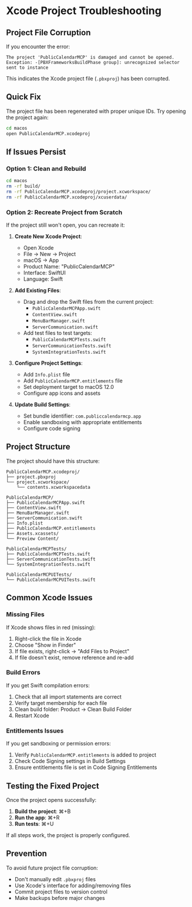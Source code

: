 # Xcode Project Troubleshooting

## Project File Corruption

If you encounter the error:
```
The project 'PublicCalendarMCP' is damaged and cannot be opened.
Exception: -[PBXFrameworksBuildPhase group]: unrecognized selector sent to instance
```

This indicates the Xcode project file (`.pbxproj`) has been corrupted.

## Quick Fix

The project file has been regenerated with proper unique IDs. Try opening the project again:

```bash
cd macos
open PublicCalendarMCP.xcodeproj
```

## If Issues Persist

### Option 1: Clean and Rebuild
```bash
cd macos
rm -rf build/
rm -rf PublicCalendarMCP.xcodeproj/project.xcworkspace/
rm -rf PublicCalendarMCP.xcodeproj/xcuserdata/
```

### Option 2: Recreate Project from Scratch
If the project still won't open, you can recreate it:

1. **Create New Xcode Project**:
   - Open Xcode
   - File → New → Project
   - macOS → App
   - Product Name: "PublicCalendarMCP"
   - Interface: SwiftUI
   - Language: Swift

2. **Add Existing Files**:
   - Drag and drop the Swift files from the current project:
     - `PublicCalendarMCPApp.swift`
     - `ContentView.swift`
     - `MenuBarManager.swift`
     - `ServerCommunication.swift`
   - Add test files to test targets:
     - `PublicCalendarMCPTests.swift`
     - `ServerCommunicationTests.swift`
     - `SystemIntegrationTests.swift`

3. **Configure Project Settings**:
   - Add `Info.plist` file
   - Add `PublicCalendarMCP.entitlements` file
   - Set deployment target to macOS 12.0
   - Configure app icons and assets

4. **Update Build Settings**:
   - Set bundle identifier: `com.publiccalendarmcp.app`
   - Enable sandboxing with appropriate entitlements
   - Configure code signing

## Project Structure

The project should have this structure:
```
PublicCalendarMCP.xcodeproj/
├── project.pbxproj
└── project.xcworkspace/
    └── contents.xcworkspacedata

PublicCalendarMCP/
├── PublicCalendarMCPApp.swift
├── ContentView.swift
├── MenuBarManager.swift
├── ServerCommunication.swift
├── Info.plist
├── PublicCalendarMCP.entitlements
├── Assets.xcassets/
└── Preview Content/

PublicCalendarMCPTests/
├── PublicCalendarMCPTests.swift
├── ServerCommunicationTests.swift
└── SystemIntegrationTests.swift

PublicCalendarMCPUITests/
└── PublicCalendarMCPUITests.swift
```

## Common Xcode Issues

### Missing Files
If Xcode shows files in red (missing):
1. Right-click the file in Xcode
2. Choose "Show in Finder"
3. If file exists, right-click → "Add Files to Project"
4. If file doesn't exist, remove reference and re-add

### Build Errors
If you get Swift compilation errors:
1. Check that all import statements are correct
2. Verify target membership for each file
3. Clean build folder: Product → Clean Build Folder
4. Restart Xcode

### Entitlements Issues
If you get sandboxing or permission errors:
1. Verify `PublicCalendarMCP.entitlements` is added to project
2. Check Code Signing settings in Build Settings
3. Ensure entitlements file is set in Code Signing Entitlements

## Testing the Fixed Project

Once the project opens successfully:

1. **Build the project**: ⌘+B
2. **Run the app**: ⌘+R
3. **Run tests**: ⌘+U

If all steps work, the project is properly configured.

## Prevention

To avoid future project file corruption:
- Don't manually edit `.pbxproj` files
- Use Xcode's interface for adding/removing files
- Commit project files to version control
- Make backups before major changes